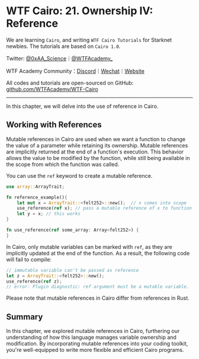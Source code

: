 # WTF Cairo: 21. Ownership IV: Reference

We are learning `Cairo`, and writing `WTF Cairo Tutorials` for Starknet newbies. The tutorials are based on `Cairo 1.0`.

Twitter: [@0xAA_Science](https://twitter.com/0xAA_Science)｜[@WTFAcademy_](https://twitter.com/WTFAcademy_)

WTF Academy Community：[Discord](https://discord.gg/5akcruXrsk)｜[Wechat](https://docs.google.com/forms/d/e/1FAIpQLSe4KGT8Sh6sJ7hedQRuIYirOoZK_85mizdw7vA1-YjodgJ-A/viewform?usp=sf_link)｜[Website](https://wtf.academy)

All codes and tutorials are open-sourced on GitHub: [github.com/WTFAcademy/WTF-Cairo](https://github.com/WTFAcademy/WTF-Cairo)

---

In this chapter, we will delve into the use of reference in Cairo.

## Working with References

Mutable references in Cairo are used when we want a function to change the value of a parameter while retaining its ownership. Mutable references are implicitly returned at the end of a function's execution. This behavior allows the value to be modified by the function, while still being available in the scope from which the function was called.

You can use the `ref` keyword to create a mutable reference. 

```rust
use array::ArrayTrait;

fn reference_example(){
    let mut x = ArrayTrait::<felt252>::new();  // x comes into scope
    use_reference(ref x); // pass a mutable reference of x to function
    let y = x; // this works     
}

fn use_reference(ref some_array: Array<felt252>) {
}
```

In Cairo, only mutable variables can be marked with `ref`, as they are implicitly updated at the end of the function. As a result, the following code will fail to compile:

```rust
// immutable variable can't be passed as reference
let z = ArrayTrait::<felt252>::new(); 
use_reference(ref z); 
// error: Plugin diagnostic: ref argument must be a mutable variable.
```

Please note that mutable references in Cairo differ from references in Rust.

## Summary

In this chapter, we explored mutable references in Cairo, furthering our understanding of how this language manages variable ownership and modification. By incorporating mutable references into your coding toolkit, you're well-equipped to write more flexible and efficient Cairo programs.